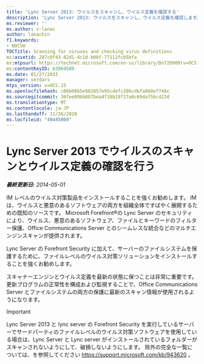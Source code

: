 ```yaml
---
title: 'Lync Server 2013: ウイルスをスキャンし、ウイルス定義を確認する'
description: 'Lync Server 2013: ウイルスをスキャンし、ウイルス定義を確認します。'
ms.reviewer: ''
ms.author: v-lanac
author: lanachin
f1.keywords:
- NOCSH
TOCTitle: Scanning for viruses and checking virus definitions
ms:assetid: 287c0f43-82d1-4c1d-b08f-77112fcb5bfa
ms:mtpsurl: https://technet.microsoft.com/en-us/library/Dn720909(v=OCS.15)
ms:contentKeyID: 63969589
ms.date: 01/27/2015
manager: serdars
mtps_version: v=OCS.15
ms.openlocfilehash: c06b08b5e902857e95cdefc206cdbfa860ef748c
ms.sourcegitcommit: 36fee89bb887bea4f18b19f17a8c69daf5bc423d
ms.translationtype: MT
ms.contentlocale: ja-JP
ms.lasthandoff: 11/26/2020
ms.locfileid: "49445009"
---
```

# <a name="scanning-for-viruses-and-checking-virus-definitions-in-lync-server-2013"></a>Lync Server 2013 でウイルスのスキャンとウイルス定義の確認を行う

<div data-xmlns="http://www.w3.org/1999/xhtml">

<div class="topic" data-xmlns="http://www.w3.org/1999/xhtml" data-msxsl="urn:schemas-microsoft-com:xslt" data-cs="https://msdn.microsoft.com/">

<div data-asp="https://msdn2.microsoft.com/asp">



</div>

<div id="mainSection">

<div id="mainBody">

<span> </span>

_**最終更新日:** 2014-05-01_

IM レベルのウイルス対策製品をインストールすることを強くお勧めします。 IM は、ウイルスと悪意のあるソフトウェアの両方を組織全体ですばやく展開するための既知のソースです。 Microsoft Forefront®の Lync Server のセキュリティにより、ウイルス、悪意のあるソフトウェア、ファイルとキーワードのフィルター保護、Office Communications Server とのシームレスな統合などのマルチエンジンスキャンが提供されます。

Lync Server の Forefront Security に加えて、サーバーのファイルシステムを保護するために、ファイルレベルのウイルス対策ソリューションをインストールすることを強くお勧めします。

スキャナーエンジンとウイルス定義を最新の状態に保つことは非常に重要です。 更新プログラムの正常性を構成および監視することで、Office Communications Server とファイルシステムの両方の保護に最新のスキャン情報が使用されるようになります。

<div>


> [!IMPORTANT]  
> Lync Server 2013 と lync server の Forefront Security を実行しているサーバーでサードパーティのファイルレベルのウイルス対策ソフトウェアを使用している場合は、Lync Server と Lync server がインストールされているフォルダーがスキャンされないようにして、破損しないようにします。 除外の完全な一覧については、を参照してください <A class=uri href="https://support.microsoft.com/kb/943620">https://support.microsoft.com/kb/943620</A> 。



</div>

</div>

<span> </span>

</div>

</div>

</div>

